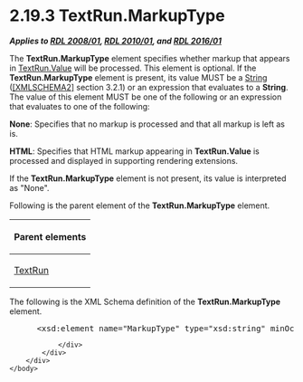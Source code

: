<html dir="LTR" xmlns:mshelp="http://msdn.microsoft.com/mshelp" xmlns:ddue="http://ddue.schemas.microsoft.com/authoring/2003/5" xmlns:xlink="http://www.w3.org/1999/xlink" xmlns:tool="http://www.microsoft.com/tooltip">
    <head>
        <meta http-equiv="Content-Type" content="text/html; CHARSET=utf-8"></meta>
        <meta name="save" content="history"></meta>
        <title>2.19.3 TextRun.MarkupType</title>
        <xml>
            <mshelp:toctitle title="2.19.3 TextRun.MarkupType"></mshelp:toctitle>
            <mshelp:rltitle title="[MS-RDL]: TextRun.MarkupType"></mshelp:rltitle>
            <mshelp:keyword index="A" term="da07042e-ad85-4bfe-a730-8e713be5ac11"></mshelp:keyword>
            <mshelp:attr name="DCSext.ContentType" value="open specification"></mshelp:attr>
            <mshelp:attr name="AssetID" value="da07042e-ad85-4bfe-a730-8e713be5ac11"></mshelp:attr>
            <mshelp:attr name="TopicType" value="kbRef"></mshelp:attr>
            <mshelp:attr name="DCSext.Title" value="[MS-RDL]: TextRun.MarkupType" />
        </xml>
    </head>
    <body>
        <div id="header">
            <h1 class="heading">2.19.3 TextRun.MarkupType</h1>
        </div>
        <div id="mainSection">
            <div id="mainBody">
                <div id="allHistory" class="saveHistory"></div>
                <div id="sectionSection0" class="section" name="collapseableSection">
                    

<p><b><i>Applies to </i></b><a href="1e855f94-4617-47e4-b89e-0856c6cb420f.md"><b><i>RDL 2008/01</i></b></a><b><i>,
</i></b><a href="3428e690-a348-4ec7-8a6a-8efb42d2cdee.md"><b><i>RDL 2010/01</i></b></a><b><i>,
and </i></b><a href="52ce3983-2bfc-4e72-9359-42aaf5fe4509.md"><b><i>RDL 2016/01</i></b></a></p>

<p>The <b>TextRun.MarkupType</b> element specifies whether
markup that appears in <a href="99982bda-2dd1-4626-b8ef-da888d95f4ff.md">TextRun.Value</a>
will be processed. This element is optional. If the <b>TextRun.MarkupType</b>
element is present, its value MUST be a <a href="1ed81ef3-a683-45e3-aaad-bd2bbe71bc3d.md">String</a> (<a href="https://go.microsoft.com/fwlink/?LinkId=90610">[XMLSCHEMA2]</a> section
3.2.1) or an expression that evaluates to a <b>String</b>. The value of this
element MUST be one of the following or an expression that evaluates to one of
the following:</p>

<p><b>None</b>: Specifies that no markup is processed
and that all markup is left as is.</p>

<p><b>HTML</b>: Specifies that HTML markup appearing in <b>TextRun.Value</b>
is processed and displayed in supporting rendering extensions.</p>

<p>If the <b>TextRun.MarkupType</b> element is not present, its
value is interpreted as &quot;None&quot;.</p>

<p>Following is the parent element of the <b>TextRun.MarkupType</b>
element.</p>

<table>
 <thead>
  <tr>
   <th>
   <p>Parent elements</p>
   </th>
  </tr>
 </thead>
 <tr>
  <td>
  <p><a href="90623d67-443b-4480-9869-e03277a6223a.md">TextRun</a></p>
  </td>
 </tr>
</table>

<p>The following is the XML Schema definition of the <b>TextRun.MarkupType</b>
element.</p>

<dl>
<dd>
<div><pre> &lt;xsd:element name=&quot;MarkupType&quot; type=&quot;xsd:string&quot; minOccurs=&quot;0&quot; /&gt;
</pre></div>
</dd></dl>


                </div>
            </div>
        </div>
    </body>
</html>